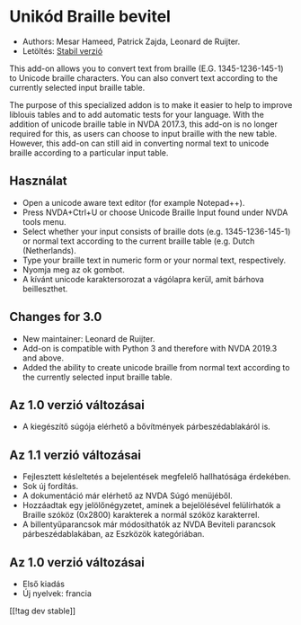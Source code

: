 # Unikód Braille bevitel #

* Authors: Mesar Hameed, Patrick Zajda, Leonard de Ruijter.
* Letöltés: [Stabil verzió][1]

This add-on allows you to convert text from braille (E.G. 1345-1236-145-1)
to Unicode braille characters.  You can also convert text according to the
currently selected input braille table.

The purpose of this specialized addon is to make it easier to help to
improve liblouis tables and to add automatic tests for your language.  With
the addition of unicode braille table in NVDA 2017.3, this add-on is no
longer required for this, as users can choose to input braille with the new
table.  However, this add-on can still aid in converting normal text to
unicode braille according to a particular input table.

## Használat

* Open a unicode aware text editor (for example Notepad++).
* Press NVDA+Ctrl+U or choose Unicode Braille Input found under NVDA tools
  menu.
* Select whether your input consists of braille dots (e.g. 1345-1236-145-1)
  or normal text according to the current braille table (e.g. Dutch
  (Netherlands).
* Type your braille text in numeric form or your normal text, respectively.
* Nyomja meg az ok gombot.
* A kívánt unicode karaktersorozat a vágólapra kerül, amit bárhova
  beilleszthet.

## Changes for 3.0

* New maintainer: Leonard de Ruijter.
* Add-on is compatible with Python 3 and therefore with NVDA 2019.3 and
  above.
* Added the ability to create unicode braille from normal text according to
  the currently selected input braille table.

## Az 1.0 verzió változásai

* A kiegészítő súgója elérhető a bővítmények párbeszédablakáról is.

## Az 1.1 verzió változásai ##

* Fejlesztett késleltetés a bejelentések megfelelő hallhatósága érdekében.
* Sok új fordítás.
* A dokumentáció már elérhető az NVDA Súgó menüjéből.
* Hozzáadtak egy jelölőnégyzetet, aminek a bejelölésével felülírhatók a
  Braille szóköz (0x2800) karakterek a normál szóköz karakterrel.
* A billentyűparancsok már módosíthatók az NVDA Beviteli parancsok
  párbeszédablakában, az Eszközök kategóriában.

## Az 1.0 verzió változásai ##

* Első kiadás
* Új nyelvek: francia

[[!tag dev stable]]

[1]: https://addons.nvda-project.org/files/get.php?file=ubi
